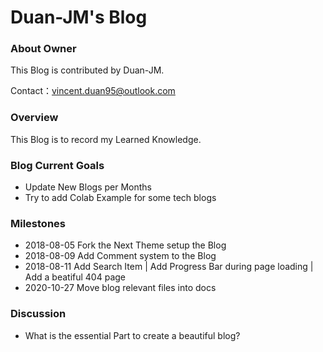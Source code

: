 # Duan-JM's Blog
### About Owner

This Blog is contributed by Duan-JM.

Contact：vincent.duan95@outlook.com

### Overview

This Blog is to record my Learned Knowledge. 

### Blog Current Goals
- Update New Blogs per Months
- Try to add Colab Example for some tech blogs


### Milestones

- 2018-08-05  Fork the Next Theme setup the Blog
- 2018-08-09  Add Comment system to the Blog
- 2018-08-11  Add Search Item | Add Progress Bar during page loading | Add a beatiful 404 page
- 2020-10-27  Move blog relevant files into docs

### Discussion
- What is the essential Part to create a beautiful blog?
